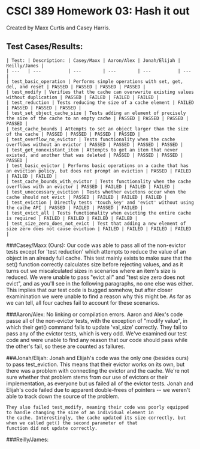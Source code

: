 # CSCI 389 Homework 03: Hash it out
Created by Maxx Curtis and Casey Harris.


## Test Cases/Results:

	| Test: | Description: | Casey/Maxx | Aaron/Alex | Jonah/Elijah | Reilly/James |
	| ---   | ---          | ---        | ---        | ---          | ---          |
	| test_basic_operation | Performs simple operations with set, get, del, and reset | PASSED | PASSED | PASSED | PASSED |
	| test_modify | Verifies that the cache can overwwrite existing values without duplication | PASSED | FAILED | FAILED | FAILED |
	| test_reduction | Tests reducing the size of a cache element | FAILED | PASSED | PASSED | PASSED |
	| test_set_object_cache_size | Tests adding an element of precisely the size of the cache to an empty cache | PASSED | PASSED | PASSED | PASSED |
	| test_cache_bounds | Attempts to set an object larger than the size of the cache | PASSED | PASSED | PASSED | PASSED |
	| test_overflow_no_evictor | Tests functionality when the cache overflows without an evictor | PASSED | PASSED | PASSED | PASSED |
	| test_get_nonexistant_item | Attempts to get an item that never existed, and another that was deleted | PASSED | PASSED | PASSED | PASSED |
	| test_basic_evictor | Performs basic operations on a cache that has an eviction policy, but does not prompt an eviction | PASSED | FAILED | FAILED | FAILED |
	| test_cache_bounds_with_evictor | Tests functionality when the cache overflows with an evictor | PASSED | FAILED | FAILED | FAILED |
	| test_uneccessary_eviction | Tests whether evictons occur when the cache should not evict | PASSED | FAILED | FAILED | FAILED |
	| test_eviction | Directly tests 'touch_key' and 'evict' without using the cache API | PASSED | FAILED | PASSED | FAILED |
	| test_evict_all | Tests functionality when evicting the entire cache is required | FAILED | FAILED | FAILED | FAILED |
	| test_size_zero_does_not_evict | Test that adding a new element of size zero does not cause eviction | FAILED | FAILED | FAILED | FAILED |

###Casey/Maxx (Ours):
	Our code was able to pass all of the non-evictor tests except for 'test reduction' which attempts to reduce the value of
	an object in an already full cache. This test mainly exists to make sure that the set() function correctly calculates size
	before rejecting values, and as it turns out we miscalculated sizes in scenarios where an item's size is reduced.
	We were unable to pass "evict all" and "test size zero does not evict", and as you'll see in the following paragraphs,
	no one else was either. This implies that our test code is bugged somehow, but after closer examinination we were unable to
	find a reason why this might be. As far as we can tell, all four caches fail to account for these scenarios.

###Aaron/Alex:
	No linking or compilation errors.
	Aaron and Alex's code passe all of the non-evictor tests, with the exception of "modify value", in which their 
	get() command fails to update 'val_size' correctly.
	They fail to pass any of the evictor tests, which is very odd. We've examined our test code and were unable to find any
	reason that our code should pass while the other's fail, so these are counted as failures.

###Jonah/Elijah:
	Jonah and Elijah's code was the only one (besides ours) to pass test_eviction. This means that their evictor works on its own,
	but there was a problem with connecting the evictor and the cache. We're not sure whether that problem stems from our use of
	evictors or their implementation, as everyone but us failed all of the evictor tests. Jonah and Elijah's code failed due to
	apparent double-frees of pointers -- we weren't able to track down the source of the problem.

	They also failed test_modify, meaning their code was poorly equipped to handle changing the size of an individual element in
	the cache. Interestingly, the cache updated its size correctly, but when we called get() the second parameter of that 
	function did not update correctly.

###Reilly/James:
	